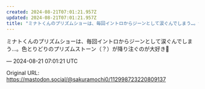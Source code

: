```yaml
---
created: 2024-08-21T07:01:21.957Z
updated: 2024-08-21T07:01:21.957Z
title: "ミナトくんのプリズムショーは、毎回イントロからジーンとして涙ぐんでしまう…。色とりどりのプリズムストーン（？）が降り注ぐのが大好き🩵[...]"
---
```


<p>ミナトくんのプリズムショーは、毎回イントロからジーンとして涙ぐんでしまう…。色とりどりのプリズムストーン（？）が降り注ぐのが大好き🩵</p>

&mdash; 2024-08-21 07:01:21 UTC

Original URL: https://mastodon.social/@sakuramochi0/112998723220809137
